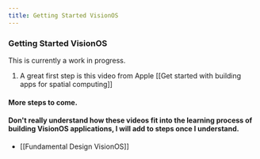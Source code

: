 ```yaml
---
title: Getting Started VisionOS
---
```


### Getting Started VisionOS

This is currently a work in progress.

1. A great first step is this video from Apple [[Get started with building apps for spatial computing]]

#### More steps to come.

#### Don't really understand how these videos fit into the learning process of building VisionOS applications, I will add to steps once I understand.
- [[Fundamental Design VisionOS]]
